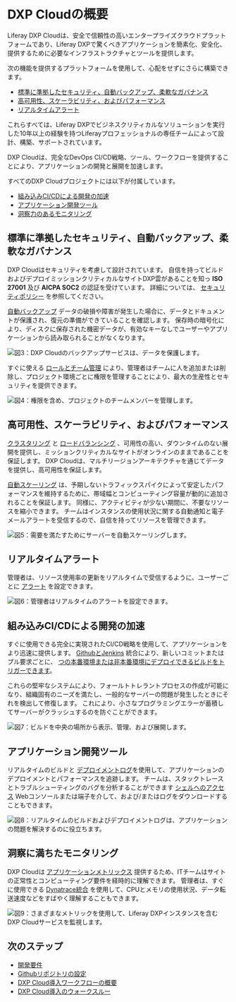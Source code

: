 # DXP Cloudの概要

Liferay DXP Cloudは、安全で信頼性の高いエンタープライズクラウドプラットフォームであり、Liferay DXPで驚くべきアプリケーションを簡素化、安全化、提供するために必要なインフラストラクチャとツールを提供します。

次の機能を提供するプラットフォームを使用して、心配をせずにさらに構築できます。

  - [標準に準拠したセキュリティ、自動バックアップ、柔軟なガバナンス](#standards-compliant-security-automated-backups-and-flexible-governance)
  - [高可用性、スケーラビリティ、およびパフォーマンス](#high-availability-scalability-and-performance)
  - [リアルタイムアラート](#real-time-alerts)

これらすべては、Liferay DXPでビジネスクリティカルなソリューションを実行した10年以上の経験を持つLiferayプロフェッショナルの専任チームによって設計、構築、サポートされています。

DXP Cloudは、完全なDevOps CI/CD戦略、ツール、ワークフローを提供することにより、アプリケーションの開発と展開を加速します。

すべてのDXP Cloudプロジェクトには以下が付属しています。

  - [組み込みCI/CDによる開発の加速](#accelerated-development-with-built-in-ci-cd)
  - [アプリケーション開発ツール](#application-development-tools)
  - [洞察力のあるモニタリング](#insightful-monitoring)

## 標準に準拠したセキュリティ、自動バックアップ、柔軟なガバナンス

DXP Cloudはセキュリティを考慮して設計されています。 自信を持ってビルドおよびデプロイミッションクリティカルなサイトDXP雲があることを知っ **ISO 27001** 及び **AICPA SOC2** の認証を受けています。 詳細については、 [セキュリティポリシー](https://www.liferay.com/documents/10182/3292406/Liferay+DXP+Cloud+Data+Security+and+Protection.pdf/78ce7065-9787-1fb2-9c7b-6d7c13f4a3e6?t=1564674972483) を参照してください。

[自動バックアップ](../platform-services/backup-service.md) データの破損や障害が発生した場合に、データとドキュメントが保護され、復元の準備ができていることを確認します。 保存時の暗号化により、ディスクに保存された機密データが、有効なキーなしでユーザーやアプリケーションから読み取られることがなくなります。

![図3：DXP Cloudのバックアップサービスは、データを保護します。](./introduction-to-dxp-cloud/images/01.png)

すぐに使える [ロールとチーム管理](../manage-and-optimize/team-collaboration-and-access-control.md) により、管理者はチームに人を追加または削除し、プロジェクト環境ごとに権限を管理することにより、最大の生産性とセキュリティを提供できます。

![図4：権限を含め、プロジェクトのチームメンバーを管理します。](./introduction-to-dxp-cloud/images/02.png)

## 高可用性、スケーラビリティ、およびパフォーマンス

[クラスタリング](../using-the-liferay-dxp-service/setting-up-clustering-in-dxp-cloud.md) と [ロードバランシング](../infrastructure-and-operations/networking/load-balancer.md) 、可用性の高い、ダウンタイムのない展開を提供し、ミッションクリティカルなサイトがオンラインのままであることを保証します。 DXP Cloudは、マルチリージョンアーキテクチャを通じてデータを提供し、高可用性を保証します。

[自動スケーリング](../manage-and-optimize/auto-scaling.md) は、予期しないトラフィックスパイクによって安定したパフォーマンスを維持するために、帯域幅とコンピューティング容量が動的に追加されることを保証します。 同様に、アクティビティが少ない期間に、不要なリソースを縮小できます。 チームはインスタンスの使用状況に関する自動通知と電子メールアラートを受信するので、自信を持ってリソースを管理できます。

![図5：需要を満たすためにサーバーを自動スケーリングします。](./introduction-to-dxp-cloud/images/03.png)

## リアルタイムアラート

管理者は、リソース使用率の更新をリアルタイムで受信するように、ユーザーごとに [アラート](../manage-and-optimize/real-time-alerts.md) を設定できます。

![図6：管理者はリアルタイムのアラートを設定できます。](./introduction-to-dxp-cloud/images/04.png)

## 組み込みCI/CDによる開発の加速

すぐに使用できる完全に実現されたCI/CD戦略を使用して、アプリケーションをより迅速に提供します。 [GithubとJenkins](../platform-services/continuous-integration.md) 統合により、新しいコミットまたはプル要求ごとに、 [つの本番環境または非本番環境にデプロイできるビルドをトリガーできます](./understanding-dxp-cloud-environments.md)。

これらの堅牢なシステムにより、フォールトトレラントプロセスの作成が可能になり、組織固有のニーズを満たし、一般的なサーバーの問題が発生したときにそれを検出して修復します。 これにより、小さなプログラミングエラーが蓄積してサーバーがクラッシュするのを防ぐことができます。

![図7：ビルドを中央の場所から表示、管理、および展開します。](./introduction-to-dxp-cloud/images/05.png)

## アプリケーション開発ツール

リアルタイムのビルドと [デプロイメントログ](../troubleshooting/log-management.md)を使用して、アプリケーションのデプロイメントとパフォーマンスを追跡します。 チームは、スタックトレースとトラブルシューティングのバグを分析することができます [シェルへのアクセス](../troubleshooting/shell-access.md) Webコンソールまたは端子を介して、および/またはログをダウンロードすることもできます。

![図8：リアルタイムのビルドおよびデプロイメントログは、アプリケーションの問題を解決するのに役立ちます。](./introduction-to-dxp-cloud/images/06.png)

## 洞察に満ちたモニタリング

DXP Cloudは [アプリケーションメトリックス](../manage-and-optimize/application-metrics.md) 提供するため、ITチームはサイトの正常性とコンピューティング要件を経時的に理解できます。 管理者は、すぐに使用できる [Dynatrace統合](../manage-and-optimize/application-metrics.md#advanced-application-metrics-on-production) を使用して、CPUとメモリの使用状況、データ転送速度などをすばやく理解することもできます。

![図9：さまざまなメトリックを使用して、Liferay DXPインスタンスを含むDXP Cloudサービスを監視します。](./introduction-to-dxp-cloud/images/07.png)

## 次のステップ

  - [開発要件](./development-requirements.md)
  - [Githubリポジトリの設定](./configuring-your-github-repository.md)
  - [DXP Cloud導入ワークフローの概要](../build-and-deploy/overview-of-the-dxp-cloud-deployment-workflow.md)
  - [DXP Cloud導入のウォークスルー](../build-and-deploy/walking-through-the-deployment-life-cycle.md)
